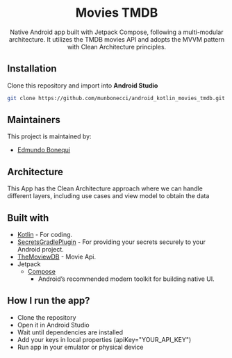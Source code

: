 <h1 align="center">Movies TMDB</h1> 

<p align="center">
Native Android app built with Jetpack Compose, following a multi-modular architecture. 
It utilizes the TMDB movies API and adopts the MVVM pattern with Clean Architecture principles.

## Installation

Clone this repository and import into **Android Studio**

```bash
git clone https://github.com/munbonecci/android_kotlin_movies_tmdb.git
```

## Maintainers

This project is maintained by:

* [Edmundo Bonequi](http://github.com/munbonecci)

## Architecture

This App has the Clean Architecture approach where we can handle different layers,
including use cases and view model to obtain the data

## Built with

- [Kotlin](https://kotlinlang.org/) - For coding.
- [SecretsGradlePlugin](https://github.com/google/secrets-gradle-plugin) - For providing your secrets securely to your Android project.
- [TheMoviewDB](https://www.themoviedb.org) - Movie Api.
- Jetpack
    - [Compose](https://developer.android.com/jetpack/compose?gclid=CjwKCAiAzKqdBhAnEiwAePEjkkbfP8b_r6c57F3jtdwOjxWpBbNOXVmpSnAUu4HKCid7KtSvfiiYeRoC1wYQAvD_BwE&gclsrc=aw.ds)
        - Android’s recommended modern toolkit for building native UI.

## How I run the app?

- Clone the repository
- Open it in Android Studio
- Wait until dependencies are installed
- Add your keys in local properties (apiKey="YOUR_API_KEY")
- Run app in your emulator or physical device
